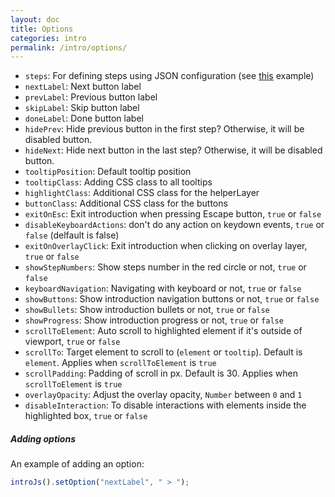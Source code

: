 ```yaml
---
layout: doc
title: Options
categories: intro
permalink: /intro/options/
---
```


 - `steps`: For defining steps using JSON configuration (see [this](https://github.com/usablica/intro.js/blob/master/example/programmatic/index.html) example)
 - `nextLabel`: Next button label
 - `prevLabel`: Previous button label
 - `skipLabel`: Skip button label
 - `doneLabel`: Done button label
 - `hidePrev`: Hide previous button in the first step? Otherwise, it will be disabled button.
 - `hideNext`: Hide next button in the last step? Otherwise, it will be disabled button.
 - `tooltipPosition`: Default tooltip position
 - `tooltipClass`: Adding CSS class to all tooltips
 - `highlightClass`: Additional CSS class for the helperLayer
 - `buttonClass`: Additional CSS class for the buttons
 - `exitOnEsc`: Exit introduction when pressing Escape button, `true` or `false`
 - `disableKeyboardActions`: don't do any action on keydown events, `true` or `false` (delfault is false)
 - `exitOnOverlayClick`: Exit introduction when clicking on overlay layer, `true` or `false`
 - `showStepNumbers`: Show steps number in the red circle or not, `true` or `false`
 - `keyboardNavigation`: Navigating with keyboard or not, `true` or `false`
 - `showButtons`: Show introduction navigation buttons or not, `true` or `false`
 - `showBullets`: Show introduction bullets or not, `true` or `false`
 - `showProgress`: Show introduction progress or not, `true` or `false`
 - `scrollToElement`: Auto scroll to highlighted element if it's outside of viewport, `true` or `false`
 - `scrollTo`: Target element to scroll to (`element` or `tooltip`). Default is `element`. Applies when `scrollToElement` is `true`
 - `scrollPadding`: Padding of scroll in px. Default is 30. Applies when `scrollToElement` is `true`
 - `overlayOpacity`: Adjust the overlay opacity, `Number` between `0` and `1`
 - `disableInteraction`: To disable interactions with elements inside the highlighted box, `true` or `false`

##### Adding options

An example of adding an option:

```javascript
introJs().setOption("nextLabel", " > ");
```
